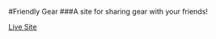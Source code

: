 #Friendly Gear
###A site for sharing gear with your friends!

[Live Site](https://stormy-shore-6413.herokuapp.com/)
